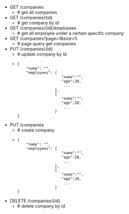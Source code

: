 - GET /companies 
  - \# get all companies
- GET /companies/{id}
  - \# get company by id
- GET /companies/{id}/employees
  - \# get all employee under a certain specific company
- GET /companies?page=1&size=5
  - \# page query get companies
- PUT /companies/{id}
  - \# update company by id
  - ``` 
    {
        "name": "",
        "employees": {
                        "name":"",
                        "age":20,
                         ...  
                     },
                     {
                        "name":"",
                        "age":20,
                         ...  
                     }
    }
    ```
- PUT /companies
  - \# create company
  - ``` 
    {
        "name": "",
        "employees": {
                        "name":"",
                        "age":20,
                         ...  
                     },
                     {
                        "name":"",
                        "age":20,
                         ...  
                     }
    }
    ```
- DELETE /companies/{id}
  - \# delete company by id